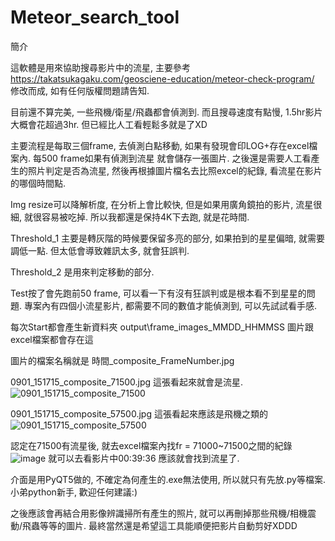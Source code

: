 # Meteor_search_tool
簡介

這軟體是用來協助搜尋影片中的流星, 主要參考
https://takatsukagaku.com/geosciene-education/meteor-check-program/
修改而成, 如有任何版權問題請告知.

目前還不算完美, 一些飛機/衛星/飛蟲都會偵測到. 而且搜尋速度有點慢, 1.5hr影片大概會花超過3hr.
但已經比人工看輕鬆多就是了XD

主要流程是每取三個frame, 去偵測白點移動, 如果有發現會印LOG+存在excel檔案內. 每500 frame如果有偵測到流星
就會儲存一張圖片. 之後還是需要人工看產生的照片判定是否為流星, 然後再根據圖片檔名去比照excel的紀錄, 看流星在影片的哪個時間點.

Img resize可以降解析度, 在分析上會比較快, 但是如果用廣角鏡拍的影片, 流星很細, 就很容易被吃掉.
所以我都還是保持4K下去跑, 就是花時間.

Threshold_1 主要是轉灰階的時候要保留多亮的部分, 如果拍到的星星偏暗, 就需要調低一點. 但太低會導致雜訊太多, 就會狂誤判.

Threshold_2 是用來判定移動的部分.

Test按了會先跑前50 frame, 可以看一下有沒有狂誤判或是根本看不到星星的問題.
專案內有四個小流星影片, 都需要不同的數值才能偵測到, 可以先試試看手感.

每次Start都會產生新資料夾 output\frame_images_MMDD_HHMMSS 圖片跟excel檔案都會存在這

圖片的檔案名稱就是 時間_composite_FrameNumber.jpg

0901_151715_composite_71500.jpg 這張看起來就會是流星.
![0901_151715_composite_71500](https://github.com/Frogofmagic/Meteor_search_tool/assets/11169420/17d5105d-85d9-4002-96bb-1c91f45494e9)

0901_151715_composite_57500.jpg 這張看起來應該是飛機之類的
![0901_151715_composite_57500](https://github.com/Frogofmagic/Meteor_search_tool/assets/11169420/eb3563d4-f996-4728-8a9a-473c9961e4da)

認定在71500有流星後, 就去excel檔案內找fr = 71000~71500之間的紀錄
![image](https://github.com/Frogofmagic/Meteor_search_tool/assets/11169420/dfb0f639-96ff-4fcf-902e-d6a9396cb8f4)
就可以去看影片中00:39:36 應該就會找到流星了.


介面是用PyQT5做的, 不確定為何產生的.exe無法使用, 所以就只有先放.py等檔案.
小弟python新手, 歡迎任何建議:)

之後應該會再結合用影像辨識掃所有產生的照片, 就可以再刪掉那些飛機/相機震動/飛蟲等等的圖片.
最終當然還是希望這工具能順便把影片自動剪好XDDD

